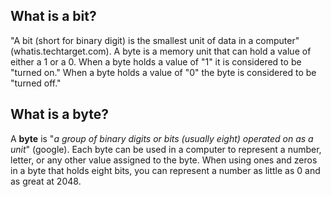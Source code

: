 ## What is a bit? 
"A bit (short for binary digit) is the smallest unit of data in a computer" (whatis.techtarget.com). A byte is a memory unit that can hold a value of either a 1 or a 0. 
When a byte holds a value of "1" it is considered to be "turned on." When a byte holds a value of "0" the byte is considered to be "turned off." 



## What is a byte? 
A **byte** is "*a group of binary digits or bits (usually eight) operated on as a unit*" (google). Each byte can be used in a computer to represent 
a number, letter, or any other value assigned to the byte. When using ones and zeros in a byte that holds eight bits, you can represent a number as little
as 0 and as great at 2048. 
